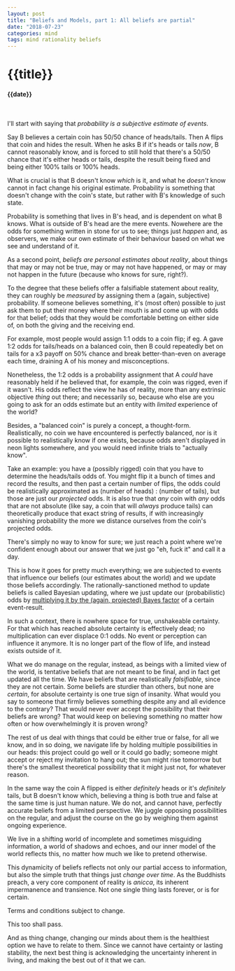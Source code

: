 ```yaml
---
layout: post
title: "Beliefs and Models, part 1: All beliefs are partial"
date: "2018-07-23"
categories: mind
tags: mind rationality beliefs
---
```

# {{title}}

#### {{date}}

<br>

I'll start with saying that *probability is a subjective estimate of events*.

Say B believes a certain coin has 50/50 chance of heads/tails. Then A flips that coin and hides the result. When he asks B if it's heads or tails *now*, B cannot reasonably know, and is forced to still hold that there's a 50/50 chance that it's either heads or tails, despite the result being fixed and being either 100% tails or 100% heads.

What is crucial is that B doesn't know *which* is it, and what he *doesn't* know cannot in fact change his original estimate. Probability is something that doesn't change with the coin's state, but rather with B's knowledge of such state.

Probability is something that lives in B's head, and is dependent on what B knows. What is outside of B's head are the mere events. Nowehere are the odds for something written in stone for us to see; things just *happen* and, as observers, we make our own estimate of their behaviour based on what we see and understand of it.

As a second point, *beliefs are personal estimates about reality*, about things that may or may not be true, may or may not have happened, or may or may not happen in the future (because who knows for sure, right?).

To the degree that these beliefs offer a falsifiable statement about reality, they can roughly be *measured* by assigning them a (again, subjective) probability. If someone believes something, it's (most often) possible to just ask them to put their money where their mouth is and come up with odds for that belief; odds that they would be comfortable betting on either side of, on both the giving and the receiving end.

For example, most people would assign 1:1 odds to a coin flip; if eg. A gave 1:2 odds for tails/heads on a balanced coin, then B could repeatedly bet on tails for a x3 payoff on 50% chance and break better-than-even on average each time, draining A of his money and misconceptions.

Nonetheless, the 1:2 odds is a probability assignment that A *could* have reasonably held if he believed that, for example, the coin was rigged, even if it wasn't. His odds reflect the view he has of reality, more than any extrinsic objective *thing* out there; and necessarily so, because who else are you going to ask for an odds estimate but an entity with *limited* experience of the world?

Besides, a "balanced coin" is purely a concept, a thought-form. Realistically, no coin we have encountered is perfectly balanced, nor is it possible to realistically know if one exists, because odds aren't displayed in neon lights somewhere, and you would need infinite trials to "actually know".

Take an example: you have a (possibly rigged) coin that you have to determine the heads/tails odds of. You might flip it a bunch of times and record the results, and then past a certain number of flips, the odds could be realistically approximated as (number of heads) : (number of tails), but those are just our *projected* odds. It is also true that *any* coin with *any* odds that are not absolute (like say, a coin that will *always* produce tails) can theoretically produce that exact string of results, if with increasingly vanishing probability the more we distance ourselves from the coin's projected odds.

There's simply no way to know for sure; we just reach a point where we're confident enough about our answer that we just go "eh, fuck it" and call it a day.

This is how it goes for pretty much everything; we are subjected to events that influence our beliefs (our estimates about the world) and we update those beliefs accordingly. The rationally-sanctioned method to update beliefs is called Bayesian updating, where we just update our (probabilistic) odds by [multiplying it by the (again, projected) Bayes factor](https://www.youtube.com/watch?v=lG4VkPoG3ko) of a certain event-result.

In such a context, there is nowhere space for true, unshakeable certainty. For that which has reached absolute certainty is effectively dead; no multiplication can ever displace 0:1 odds. No event or perception can influence it anymore. It is no longer part of the flow of life, and instead exists outside of it.

What we do manage on the regular, instead, as beings with a limited view of the world, is tentative beliefs that are not meant to be final, and in fact get updated all the time. We have beliefs that are realistically *falsifiable*, since they are not certain. Some beliefs are sturdier than others, but none are *certain*, for absolute certainty is one true sign of insanity. What would you say to someone that firmly believes something despite any and all evidence to the contrary? That would never ever accept the possibility that their beliefs are wrong? That would keep on believing something no matter how often or how overwhelmingly it is proven wrong?

The rest of us deal with things that could be either true or false, for all we know, and in so doing, we navigate life by holding multiple possibilities in our heads: this project could go well or it could go badly; someone might accept or reject my invitation to hang out; the sun might rise tomorrow but there's the smallest theoretical possibility that it might just not, for whatever reason. <!-- We *do* believe that the sun as we know it will just stop existing at some point in time, and there's just the vanishing possibility that it might be tomorrow. -->

In the same way the coin A flipped is either *definitely* heads or it's *definitely* tails, but B doesn't know which, believing a thing is both true and false at the same time is just human nature. We do not, and cannot have, perfectly accurate beliefs from a limited perspective. We juggle opposing possibilities on the regular, and adjust the course on the go by weighing them against ongoing experience.

We live in a shifting world of incomplete and sometimes misguiding information, a world of shadows and echoes, and our inner model of the world reflects this, no matter how much we like to pretend otherwise.

This dynamicity of beliefs reflects not only our partial access to information, but also the simple truth that things just *change over time*. As the Buddhists preach, a very core component of reality is *anicca*, its inherent impermanence and transience. Not one single thing lasts forever, or is for certain.

Terms and conditions subject to change. 

This too shall pass.

And as thing change, changing our minds about them is the healthiest option we have to relate to them. Since we cannot have certainty or lasting stability, the next best thing is acknowledging the uncertainty inherent in living, and making the best out of it that we can.